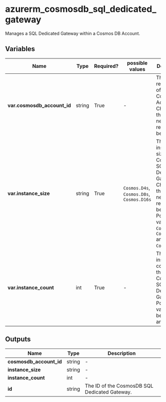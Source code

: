 # azurerm_cosmosdb_sql_dedicated_gateway

Manages a SQL Dedicated Gateway within a Cosmos DB Account.

## Variables

| Name | Type | Required? |  possible values |  Description |
| ---- | ---- | --------- |  ----------- | ----------- |
| **var.cosmosdb_account_id** | string | True | -  |  The resource ID of the CosmosDB Account. Changing this forces a new resource to be created. | 
| **var.instance_size** | string | True | `Cosmos.D4s`, `Cosmos.D8s`, `Cosmos.D16s`  |  The instance size for the CosmosDB SQL Dedicated Gateway. Changing this forces a new resource to be created. Possible values are `Cosmos.D4s`, `Cosmos.D8s` and `Cosmos.D16s`. | 
| **var.instance_count** | int | True | -  |  The instance count for the CosmosDB SQL Dedicated Gateway. Possible value is between `1` and `5`. | 



## Outputs

| Name | Type | Description |
| ---- | ---- | --------- | 
| **cosmosdb_account_id** | string  | - | 
| **instance_size** | string  | - | 
| **instance_count** | int  | - | 
| **id** | string  | The ID of the CosmosDB SQL Dedicated Gateway. | 